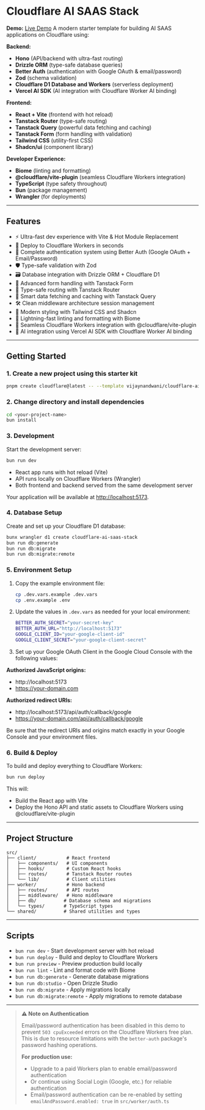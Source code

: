 # Cloudflare AI SAAS Stack

**Demo:** [Live Demo](https://hono-vite-react-cloudflare.vijaynandwani.workers.dev/)
A modern starter template for building AI SAAS applications on Cloudflare using:

**Backend:**

- **Hono** (API/backend with ultra-fast routing)
- **Drizzle ORM** (type-safe database queries)
- **Better Auth** (authentication with Google OAuth & email/password)
- **Zod** (schema validation)
- **Cloudflare D1 Database and Workers** (serverless deployment)
- **Vercel AI SDK** (AI integration with Cloudflare Worker AI binding)

**Frontend:**

- **React + Vite** (frontend with hot reload)
- **Tanstack Router** (type-safe routing)
- **Tanstack Query** (powerful data fetching and caching)
- **Tanstack Form** (form handling with validation)
- **Tailwind CSS** (utility-first CSS)
- **Shadcn/ui** (component library)

**Developer Experience:**

- **Biome** (linting and formatting)
- **@cloudflare/vite-plugin** (seamless Cloudflare Workers integration)
- **TypeScript** (type safety throughout)
- **Bun** (package management)
- **Wrangler** (for deployments)

---

## Features

- ⚡️ Ultra-fast dev experience with Vite & Hot Module Replacement
- 🎯 Deploy to Cloudflare Workers in seconds
- 🔐 Complete authentication system using Better Auth (Google OAuth + Email/Password)
- 🛡️ Type-safe validation with Zod
- 🗃️ Database integration with Drizzle ORM + Cloudflare D1
- 📝 Advanced form handling with Tanstack Form
- 🧭 Type-safe routing with Tanstack Router
- 🔄 Smart data fetching and caching with Tanstack Query
- 🛠️ Clean middleware architecture session management
- 🎨 Modern styling with Tailwind CSS and Shadcn
- 🔧 Lightning-fast linting and formatting with Biome
- 🚀 Seamless Cloudflare Workers integration with @cloudflare/vite-plugin
- 🤖 AI integration using Vercel AI SDK with Cloudflare Worker AI binding

---

## Getting Started

### 1. Create a new project using this starter kit

```bash
pnpm create cloudflare@latest -- --template vijaynandwani/cloudflare-ai-saas-stack
```

### 2. Change directory and install dependencies

```bash
cd <your-project-name>
bun install
```

### 3. Development

Start the development server:

```bash
bun run dev
```

- React app runs with hot reload (Vite)
- API runs locally on Cloudflare Workers (Wrangler)
- Both frontend and backend served from the same development server

Your application will be available at [http://localhost:5173](http://localhost:5173).

### 4. Database Setup

Create and set up your Cloudflare D1 database:

```bash
bunx wrangler d1 create cloudflare-ai-saas-stack
bun run db:generate
bun run db:migrate
bun run db:migrate:remote
```

### 5. Environment Setup

1. Copy the example environment file:
   ```bash
   cp .dev.vars.example .dev.vars
   cp .env.example .env
   ```

2. Update the values in `.dev.vars` as needed for your local environment:
   ```bash
   BETTER_AUTH_SECRET="your-secret-key"
   BETTER_AUTH_URL="http://localhost:5173"
   GOOGLE_CLIENT_ID="your-google-client-id"
   GOOGLE_CLIENT_SECRET="your-google-client-secret"
   ```

3. Set up your Google OAuth Client in the Google Cloud Console with the following values:

**Authorized JavaScript origins:**
- http://localhost:5173
- https://your-domain.com

**Authorized redirect URIs:**
- http://localhost:5173/api/auth/callback/google
- https://your-domain.com/api/auth/callback/google

Be sure that the redirect URIs and origins match exactly in your Google Console and your environment files.


### 6. Build & Deploy

To build and deploy everything to Cloudflare Workers:

```bash
bun run deploy
```

This will:
- Build the React app with Vite
- Deploy the Hono API and static assets to Cloudflare Workers using @cloudflare/vite-plugin

---

## Project Structure

```
src/
├── client/           # React frontend
│   ├── components/   # UI components
│   ├── hooks/        # Custom React hooks
│   ├── routes/       # Tanstack Router routes
│   └── lib/          # Client utilities
├── worker/           # Hono backend
│   ├── routes/       # API routes
│   ├── middleware/   # Hono middleware
│   ├── db/          # Database schema and migrations
│   └── types/       # TypeScript types
└── shared/          # Shared utilities and types
```

---

## Scripts

- `bun run dev` - Start development server with hot reload
- `bun run deploy` - Build and deploy to Cloudflare Workers
- `bun run preview` - Preview production build locally
- `bun run lint` - Lint and format code with Biome
- `bun run db:generate` - Generate database migrations
- `bun run db:studio` - Open Drizzle Studio
- `bun run db:migrate` - Apply migrations locally
- `bun run db:migrate:remote` - Apply migrations to remote database

---

> **⚠️ Note on Authentication**
>
> Email/password authentication has been disabled in this demo to prevent `503 cpuExceeded` errors on the Cloudflare Workers free plan. This is due to resource limitations with the `better-auth` package's password hashing operations.
>
> **For production use:**
> - Upgrade to a paid Workers plan to enable email/password authentication
> - Or continue using Social Login (Google, etc.) for reliable authentication
> - Email/password authentication can be re-enabled by setting `emailAndPassword.enabled: true` in `src/worker/auth.ts`
